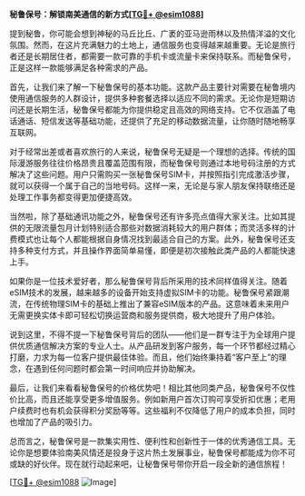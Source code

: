 **秘鲁保号：解锁南美通信的新方式[[TG💪+ @esim1088](https://t.me/s/esim1088)]**

提到秘鲁，你可能会想到神秘的马丘比丘、广袤的亚马逊雨林以及热情洋溢的文化氛围。然而，在这片充满魅力的土地上，通信服务也变得越来越重要。无论是旅行者还是长期居住者，都需要一款可靠的手机卡或流量卡来保持联系。而秘鲁保号，正是这样一款能够满足各种需求的产品。

首先，让我们来了解一下秘鲁保号的基本功能。这款产品主要针对需要在秘鲁境内使用通信服务的人群设计，提供多种套餐选择以适应不同的需求。无论你是短期访问还是长期生活，秘鲁保号都能为你提供稳定且高效的网络支持。它不仅涵盖了电话通话、短信发送等基础功能，还提供了充足的移动数据流量，让你随时随地畅享互联网。

对于经常出差或者喜欢旅行的人来说，秘鲁保号无疑是一个理想的选择。传统的国际漫游服务往往价格昂贵且覆盖范围有限，而秘鲁保号则通过本地号码注册的方式解决了这些问题。用户只需购买一张秘鲁保号SIM卡，并按照指引完成激活步骤，就可以获得一个属于自己的当地号码。这样一来，无论是与家人朋友保持联络还是处理工作事务都变得更加便捷高效。

当然啦，除了基础通讯功能之外，秘鲁保号还有许多亮点值得大家关注。比如其提供的无限流量包月计划特别适合那些对数据消耗较大的用户群体；而灵活多样的计费模式也让每个人都能根据自身情况找到最适合自己的方案。此外，秘鲁保号还支持多种支付方式，并且操作界面简单易懂，即便是初次接触此类产品的人都能快速上手。

如果你是一位技术爱好者，那么秘鲁保号背后所采用的技术同样值得关注。随着eSIM技术的发展，越来越多的设备开始支持虚拟SIM卡的功能。秘鲁保号紧跟潮流，在传统物理SIM卡的基础上推出了兼容eSIM版本的产品。这意味着未来用户无需更换实体卡即可轻松切换运营商和服务提供商，极大地提升了用户体验。

说到这里，不得不提一下秘鲁保号背后的团队——他们是一群专注于为全球用户提供优质通信解决方案的专业人士。从产品研发到客户服务，每一个环节都经过精心打磨，力求为每一位客户提供最佳体验。而且，他们始终秉持着“客户至上”的理念，在遇到任何问题时都会第一时间响应并协助解决。

最后，让我们来看看秘鲁保号的价格优势吧！相比其他同类产品，秘鲁保号不仅性价比高，而且还能享受更多增值服务。例如新用户首次订购可享受折扣优惠；老用户续费时也有机会获得积分奖励等等。这些福利不仅降低了用户的成本负担，同时也增加了产品的吸引力。

总而言之，秘鲁保号是一款集实用性、便利性和创新性于一体的优秀通信工具。无论你是想要体验南美风情还是投身于这片热土发展事业，秘鲁保号都能成为你不可或缺的好伙伴。现在就行动起来吧，让秘鲁保号带你开启一段全新的通信旅程！

[[TG💪+ @esim1088](https://t.me/s/esim1088) ![Image](https://i.postimg.cc/4NQfJmqS/Snipaste-2025-05-13-00-14-12.png)]
